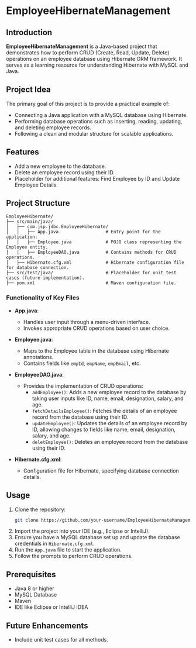 
# EmployeeHibernateManagement

## Introduction
**EmployeeHibernateManagement** is a Java-based project that demonstrates how to perform CRUD (Create, Read, Update, Delete) operations on an employee database using Hibernate ORM framework. It serves as a learning resource for understanding Hibernate with MySQL and Java.

## Project Idea
The primary goal of this project is to provide a practical example of:
- Connecting a Java application with a MySQL database using Hibernate.
- Performing database operations such as inserting, reading, updating, and deleting employee records.
- Following a clean and modular structure for scalable applications.

## Features
- Add a new employee to the database.
- Delete an employee record using their ID.
- Placeholder for additional features: Find Employee by ID and Update Employee Details.

## Project Structure
```
EmployeeHibernate/
├── src/main/java/
│   ├── com.jsp.jdbc.EmployeeHibernate/
│   │   ├── App.java                  # Entry point for the application.
│   │   ├── Employee.java             # POJO class representing the Employee entity.
│   │   ├── EmployeeDAO.java          # Contains methods for CRUD operations.
│   ├── Hibernate.cfg.xml             # Hibernate configuration file for database connection.
├── src/test/java/                    # Placeholder for unit test cases (future implementation).
├── pom.xml                           # Maven configuration file.
```

### Functionality of Key Files
- **App.java**:
  - Handles user input through a menu-driven interface.
  - Invokes appropriate CRUD operations based on user choice.

- **Employee.java**:
  - Maps to the Employee table in the database using Hibernate annotations.
  - Contains fields like `empId`, `empName`, `empEmail`, etc.

- **EmployeeDAO.java**:
  - Provides the implementation of CRUD operations:
    - `addEmployee()`: Adds a new employee record to the database by taking user inputs like ID, name, email, designation, salary, and age.
    - `fetchDetailsEmployee()`: Fetches the details of an employee record from the database using their ID.
    - `updateEmployee()`: Updates the details of an employee record by ID, allowing changes to fields like name, email, designation, salary, and age.
    - `deletEmployee()`: Deletes an employee record from the database using their ID.

- **Hibernate.cfg.xml**:
  - Configuration file for Hibernate, specifying database connection details.

## Usage
1. Clone the repository:
   ```bash
   git clone https://github.com/your-username/EmployeeHibernateManagement.git
   ```
2. Import the project into your IDE (e.g., Eclipse or IntelliJ).
3. Ensure you have a MySQL database set up and update the database credentials in `Hibernate.cfg.xml`.
4. Run the `App.java` file to start the application.
5. Follow the prompts to perform CRUD operations.

## Prerequisites
- Java 8 or higher
- MySQL Database
- Maven
- IDE like Eclipse or IntelliJ IDEA

## Future Enhancements
- Include unit test cases for all methods.
